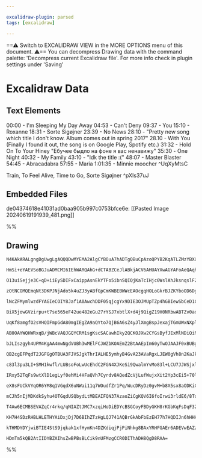 ```yaml
---

excalidraw-plugin: parsed
tags: [excalidraw]

---
```

==⚠  Switch to EXCALIDRAW VIEW in the MORE OPTIONS menu of this document. ⚠== You can decompress Drawing data with the command palette: 'Decompress current Excalidraw file'. For more info check in plugin settings under 'Saving'


# Excalidraw Data
## Text Elements
00:00 - I'm Sleeping My Day Away
04:53 - Can't Deny
09:37 - You
15:10 - Roxanne
18:31 - Sorte Sigøjner
23:39 - No News
28:10 - "Pretty new song which title I don't know. Album comes out in spring 2017"
28.10 - With You (Finally I found it out, the song is on Google Play, Spotify etc.)
31:32 - Hold On To Your Hiney "Ебучее быдло на фоне я вас ненавижу"
35:30 - One Night
40:32 - My Family
43:10 - "Idk the title :("
48:07 - Master Blaster
54:45 - Abracadabra
57:55 - Maria
1:01:35 - Minnie moocher ^UqXyMtsC

Train, To Feel Alive, Time to Go, Sorte Sigøjner ^pXIs37uJ

## Embedded Files
de04374618e41031ad0baa905b997c0753bfce6e: [[Pasted Image 20240619191939_481.png]]

%%
## Drawing
```compressed-json
N4KAkARALgngDgUwgLgAQQQDwMYEMA2AlgCYBOuA7hADTgQBuCpAzoQPYB2KqATLZMzYBXUtiRoIACyhQ4zZAHoFAc0JRJQgEYA6bGwC2CgF7N6hbEcK4OCtptbErHALRY8RMpWdx8Q1TdIEfARcZgRmBShcZQUebTiANho6IIR9BA4oZm4AbXAwUDAi6HhxdEJ9aKR+YsYWdi40AEYAFiaayDrWTgA5TjFuFoBOAHYRngAOJoS+fMhCDmIsbghc

HmSi+eYAEVSoBGJuADMCMI6IEhWARQAhG+dCTABZCeJlABkjACV6AHUAYXwAGYAFoAeQAqhtikdCPh8ABlWDBFaCDzQgRQUhsADWCF+JHU3AADNoAKznZhY3EIJEwFESNGXc7YvySDjhbLNc5sOC4bBqGDcJrE4nnazKBmoMVzCCYbjOFotIHaKZDFrEskzFoTIYJdXnIVoZxAzXaZX6tpDaYTSZDSnUvH/Nj4NikFZY6zMPmBTIYiCafk45Ssxb

O13uiSejje3C+qD+iiEySDIFxCaippAsnEkYTFo5ibnSQIQjKaTcIHjc0WslAhJksnqslF2VhA7CsYjYlAtM584h4RwACSxC5qByAF1zkdyOlR9wOEJ4SzhIsOcxx0uV7LNGviABRYLpTLjqfnIRwYi4faHZojJoTKYjdX67vnIgcHGL5f4D9sbA8TvVATnwM42yiKAhHHCBEEWBZlH9WFggXCQlmJZURhaBJHwQNoeyaXBiGJQNcCGTVNCGUZsF

zOtNCOMQEmqNt3DKPJNjAdo5k4uZJ3yABfGpCmKWBEBWWcEAOcgqHOLoGkrBJZKYboOD6DgBmaIFyJ7MlH3OBYlnlCRcCBf1CB2PYOzQUDwM2C5gOgHEIQAQTgbYblIegADV/iMS98HoAANbZiRub8ZzhRFkTKCAmUOB1sTxAliCJNBSQpCDEtpaLURdZlZVZcsN3HLi7N5flBWFUVxQ4SUyhlOyjNQXVtF7PU0yfYkn0bEZDQVEURlaskNVaMYJ

lNcZFMymlwzdFYAGIeCOIY8Jaf1A0AwchDDF05qjcgYx9DIE3OJMUpTZp4hGBIewSbCeD1CY6zaYtS3LBM0spSTgKaHhRR64keCmuytpHMdcmnWVZ1wedgO3P8Cv3Yqfx3Oy922w9j2Os9Ibsy9r1vTtH2fIZex4JsPwWb80Hh/9AKskDTgQc44DYBYslybj2I4hqee43HNm5zZSRacmgQLHVrq1Jom1KvmOIFoohaKUknuJfViVGOtfqBR9Zg4s

BiX5jowGVzirpu+t7se565eF42ue482eGu27rYSJ7xbtlX+d4j9QigZ19H0NRbwABTZv0ad/SkKmXG8EDDwJNxEMosSEZnZTgZPmFTnGBKE2VRJi/ZMBO2U5M4YVeyU+pen6MpdSzXXRWB4oDOWYy1v0izgkJ6ymf0hyIQAR0CmAniyf4kMiukpVivL4umpLkxJckEppOeYri/1CvZTlhR5PkBVgKrecgCUpXPuVuH1c1xrGXtW7zUW+uNB6Wm0E

UqKf8amgfO2sVHQIFmpGdA80mgIEgZA9aQYto7QjB6A6sZ4yJlXmgBspJexajTGmUWxNXplgrGgNM192w/S0g+PMLsWgDlZGDHGM45wIFQqgWmiMMbI2jqjYo6NFhHjSNjCGF4rwJx+g+J8/91QtAfECSmX4UYIzsq6emwEbKZzskcTgUAESECMGUaYM5tEADEYZwiNKgQBpcProFFMgUUqBnCoGHAAcn0KgBEwQEBwAQqgJ4MBUDbFwAE5yFBgk

AB0OAYWQHWRxqB/jWBcVAQJGQYCRM1sgKscSACawhIky2QCKOJXw2CYGsByfJExMlNDiQiN0+wPFlgAB8ACsOSkEiTwIEmShhxL6KgHoCAKDME6VUopTjwkQCTggGQASOQUFQIIWqqAKCSHMJIVAUA1DBGcagYgnAkmoBxBwNgFBtCoGcvgTQQh3F6HSMwVAwhkkLEWdnXxf1/6TNGV/YkcSCTqFQLkoQqAAAUxiFgEHwAE4cIF9yoDUI8oQUBqC

bJLIszgyh4UPM4KgAA4mwNgdVUBh3wMElFCJWZbKOAEmZ2BtAAEpIm60yTwOJAAJF0xBUBgg4KgAAKmwQFwhSCoDZQsBAATJmAFQQQAjCCAGEQQA4iCAFYQJVqAZWAGkQQALCCAG4QQAfCCoEALwggAGEFQIAERBdUGtVYAeRBUCACYQI1gBBEENUq41trAAcIIANhA5VfI4NmTJvynE8oQAMohUBIkahZXE/xqBTEhyheG7p4zUCTNHDiVFwatl

QB2cgEFPqdT2JGFGgOTBUA3FJVSJgkThrIALHE5ymhyB4GvA23AVaRgxLJEW0gVh8n2KaJkztTingLA4IQYN+gCXYBLO6FklA+VYBsRAOxDinGuPcZ4ySPjlnRqCSEsJaSoktBiUCOJCSOCHN2BwA9GSslOKBfkskhSA2oBKWUjgFSOCPmqbU+pwbdHKFae0zp3StJ9MFYM4Zoyn1xMmdM2ZbChnouWas9ZmztnBphfs89yTjmnPOZc65tyDDhER

c83l3pu3LI+SMH1kwfl/LUBsoFoLwUcEhdC2FGN4XJKeSi9QwalmYvMo83l+LCU7JJWSjxlLCDUtQLShlTL+1pnZZy7lvKBVCpEKK8VkqICysVSqtVWq9WGpNeay1qAbX2qdZa11nrvUQCZY+00cSg0hveuG4kkah0BNjeYhN0GJkQFTemtDWbg05rzVU3MRaK0irLcWjpHBq21qcfWxtRFcAtrbR2rtPbP19oHVGkdY7UAToAtO/01jLllkaOgY

IRxy52TqFs9wtXlD1egLyf0ehMi4HFaQVh7Cyrdv8AQedZcVjLufWujxXit2Yp3cEi5+70lHtiU4s9F7UnpKGJkwtd68mfsfUm195SECVO/U4uppAGn/sA5WjgXSelgYGUMkZz2xnPtg4EeD8ykOYpQ1O8LOzMMHJwycs5Fyrk3NQHckjTz4XkbeVR4knynNffo04/5THhAsYhfCDjWiuMIt42FwTWKRN4oJUSyTMByUybkwpxlvrlOsqcRy/AXK

eX8sFUCkVYqOR6YM8q1VGqdX6uNWai11q7WOudfZr1Pq/WucDRyDz0gvM+b8X5sx8aODKiC8mkLxA038dB5F3NmP82xaHUl0t5b9jJdS4Oi5Lam3ZfILlxs+XW2FfR8VodpXx2Tqq+KJFbAvjhD0WnUgGd5EIDZW9Yhlj4hkgLvkYS8wHJwECsOZgVYhAAClqulA9Au/0TUTQzG0AkevDfG/1/Fm/SxDZtAjDrAkcW1omitFobKM6qVUAyISOSF8

mCJh5nIjMDKdkSyhu4OTGqdUSQbydLtMBEAIFQN37AzaoZiCgKQV6I6foIrwi3rldE6/8ToN4Lfq/jJF672EEVA+3JZTlRPhYkU19QajiMJQzMLDYxyygdxNSrBkiv6cIf5sJgF2TkLcB5j/xYT1hyIVzKTyRoA8AD4tZYH1zqRlAfw3R3R1g9y7B9wMzqLnB8KYyCKniKIiIEwMz/zEy2i0T6itjKJUxMGygqJATHCDxFyV4SB8rkALAoqabGKS

T4Aw6ECMBSEVAZqCr4rkq/qNIAZtJMC7xzqiHoDiEDYcBSGCoyFBDyGKH8rKGbKqFsDqF3Z/rNLaEzpQzaK6L6JL7XxaKZD+ZQqHwiFlwdZdaNbNa1BMBtYEBBEeg9bnB9ZRCDagE8KQBuhliE6TaLqGGSF84xqyEWHMxWHpA2E072H3ZOHtL+i4CR7R6sAeFoDpwaLFCfhJ4p42JNDp4CTgC4yrBwBwBIgJzcDCTQAljpArBEDvTQgMBjoUA3Bw

KH7H4SDzRHBLHLETHYAiDxjDj7D6BIhZTzHgLQJ741AQBrGkAbFbEzEH77h7HQDIJn6hHHHrHHSbFpDgqX45TP4375APGnFPFbE7E0jJTD76yQAnFnFpD/F4hP7oA7xHGgm/FpAlJshcKWKwmPGZDPH6BgjHyVTNDVRfFwnolbHGImL66/6ok/GEkvFuGx6eHklgn6DpFRESAhGrFolQAYl9F3bOSnGnIlhER8HFAEnslbEHiLDcnYirIhAORxgS

kTHMDYDYjwiBTIE4StS9jqkak1xfHymKn4DZKdiqjPjPiNhkg8BAxYRHFGAEr6ADEVwEAZzCjkiZ6ClskYmInrhwEQCH4TEhgkDuFlAjaQC+lH6b62l2Q3CcoLT/BDDRnRnGLGL+jR7KDxxb7zQHjbDpnpnxkQDOkglskQkIBYlbKcBbgIGQDZwIBmDCDMC4rdrED+kCmQDQzpDR6LBMAIRhnFAZDZbBDAT1GxFEBwDcD9myhsYjF1Hx4NHJFIpN

HDmTm5kQB2AtIIDYBZAIhsZwBPBsBLCik9nUFMzgCCR0DIThADH8QgD8RAA=
```
%%